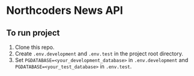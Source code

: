 # Northcoders News API

## To run project

1. Clone this repo.
2. Create `.env.development` and `.env.test` in the project root directory.
3. Set `PGDATABASE=<your_development_database>` in `.env.development` and `PGDATABASE=<your_test_database>` in `.env.test`.
